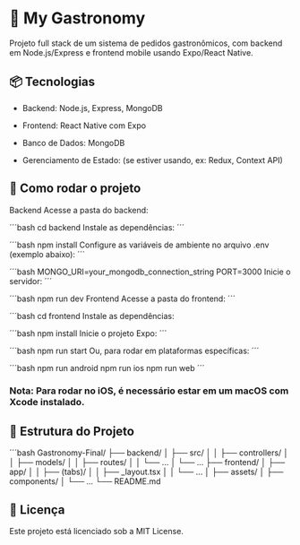 # 🍔 My Gastronomy
Projeto full stack de um sistema de pedidos gastronômicos, com backend em Node.js/Express e frontend mobile usando Expo/React Native.

## 📦 Tecnologias
- Backend: Node.js, Express, MongoDB

- Frontend: React Native com Expo

- Banco de Dados: MongoDB

- Gerenciamento de Estado: (se estiver usando, ex: Redux, Context API)


## 🚀 Como rodar o projeto
Backend
Acesse a pasta do backend:

´´´bash
cd backend
Instale as dependências:
´´´

´´´bash
npm install
Configure as variáveis de ambiente no arquivo .env (exemplo abaixo):
´´´

´´´bash
MONGO_URI=your_mongodb_connection_string
PORT=3000
Inicie o servidor:
´´´

´´´bash
npm run dev
Frontend
Acesse a pasta do frontend:
´´´

´´´bash
cd frontend
Instale as dependências:

´´´bash
npm install
Inicie o projeto Expo:
´´´

´´´bash
npm run start
Ou, para rodar em plataformas específicas:
´´´

´´´bash
npm run android
npm run ios
npm run web
´´´
### Nota: Para rodar no iOS, é necessário estar em um macOS com Xcode instalado.

## 📁 Estrutura do Projeto
´´´bash
Gastronomy-Final/
├── backend/
│   ├── src/
│   │   ├── controllers/
│   │   ├── models/
│   │   ├── routes/
│   │   └── ...
│   └── ...
├── frontend/
│   ├── app/
│   │   ├── (tabs)/
│   │   ├── _layout.tsx
│   │   └── ...
│   ├── assets/
│   ├── components/
│   └── ...
└── README.md


## 📄 Licença
Este projeto está licenciado sob a MIT License.